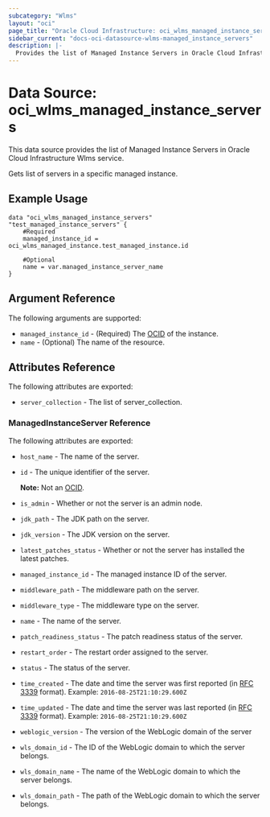 ```yaml
---
subcategory: "Wlms"
layout: "oci"
page_title: "Oracle Cloud Infrastructure: oci_wlms_managed_instance_servers"
sidebar_current: "docs-oci-datasource-wlms-managed_instance_servers"
description: |-
  Provides the list of Managed Instance Servers in Oracle Cloud Infrastructure Wlms service
---
```


# Data Source: oci_wlms_managed_instance_servers
This data source provides the list of Managed Instance Servers in Oracle Cloud Infrastructure Wlms service.

Gets list of servers in a specific managed instance.


## Example Usage

```hcl
data "oci_wlms_managed_instance_servers" "test_managed_instance_servers" {
	#Required
	managed_instance_id = oci_wlms_managed_instance.test_managed_instance.id

	#Optional
	name = var.managed_instance_server_name
}
```

## Argument Reference

The following arguments are supported:

* `managed_instance_id` - (Required) The [OCID](https://docs.cloud.oracle.com/iaas/Content/General/Concepts/identifiers.htm) of the instance.
* `name` - (Optional) The name of the resource.


## Attributes Reference

The following attributes are exported:

* `server_collection` - The list of server_collection.

### ManagedInstanceServer Reference

The following attributes are exported:

* `host_name` - The name of the server.
* `id` - The unique identifier of the server.

	**Note:** Not an [OCID](https://docs.cloud.oracle.com/iaas/Content/General/Concepts/identifiers.htm). 
* `is_admin` - Whether or not the server is an admin node.
* `jdk_path` - The JDK path on the server.
* `jdk_version` - The JDK version on the server.
* `latest_patches_status` - Whether or not the server has installed the latest patches.
* `managed_instance_id` - The managed instance ID of the server.
* `middleware_path` - The middleware path on the server.
* `middleware_type` - The middleware type on the server.
* `name` - The name of the server.
* `patch_readiness_status` - The patch readiness status of the server.
* `restart_order` - The restart order assigned to the server.
* `status` - The status of the server.
* `time_created` - The date and time the server was first reported (in [RFC 3339](https://tools.ietf.org/rfc/rfc3339) format).  Example: `2016-08-25T21:10:29.600Z` 
* `time_updated` - The date and time the server was last reported (in [RFC 3339](https://tools.ietf.org/rfc/rfc3339) format).  Example: `2016-08-25T21:10:29.600Z` 
* `weblogic_version` - The version of the WebLogic domain of the server
* `wls_domain_id` - The ID of the WebLogic domain to which the server belongs.
* `wls_domain_name` - The name of the WebLogic domain to which the server belongs.
* `wls_domain_path` - The path of the WebLogic domain to which the server belongs.


